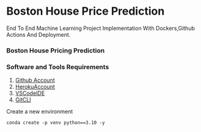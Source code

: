 # Boston House Price Prediction

 End To End Machine Learning Project Implementation With Dockers,Github Actions And Deployment.

 ### Boston House Pricing Prediction
 

 ### Software and Tools Requirements 

 1. [Github Account](https.//github.com)
 2. [HerokuAccount](https://heroku.com)
 3. [VSCodeIDE](https://code.visualstudio.com)
 4. [GitCLI](https://git-scm.com/en/v2/Getting-Started-The-Command-Line)

Create a new environment

```
conda create -p venv python==3.10 -y

```
